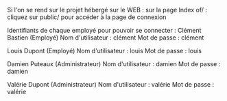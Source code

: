 Si l'on se rend sur le projet hébergé sur le WEB : 
  sur la page Index of/ : cliquez sur public/ pour accéder à la page de connexion

Identifiants de chaque employé pour pouvoir se connecter : 
Clément Bastien (Employé)
Nom d'utilisateur : clément
Mot de passe : clément

Louis Dupont (Employé)
Nom d'utilisateur : louis
Mot de passe : louis

Damien Puteaux (Administrateur)
Nom d'utilisateur : damien
Mot de passe : damien

Valérie Dupont (Administrateur)
Nom d'utilisateur : valérie
Mot de passe : valérie
